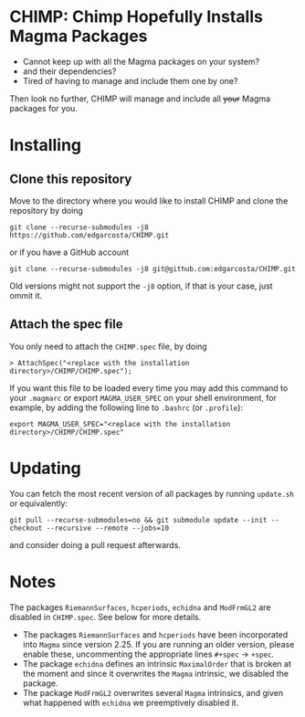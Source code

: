 # CHIMP: Chimp Hopefully Installs Magma Packages

- Cannot keep up with all the Magma packages on your system?
- and their dependencies?
- Tired of having to manage and include them one by one?

Then look no further, CHIMP will manage and include all ~~your~~ Magma packages for you.

# Installing

## Clone this repository
Move to the directory where you would like to install CHIMP and clone the repository by doing
```
git clone --recurse-submodules -j8 https://github.com/edgarcosta/CHIMP.git
```
or if you have a GitHub account
```
git clone --recurse-submodules -j8 git@github.com:edgarcosta/CHIMP.git
```

Old versions might not support the `-j8` option, if that is your case, just ommit it.

## Attach the spec file

You only need to attach the `CHIMP.spec` file, by doing
```
> AttachSpec("<replace with the installation directory>/CHIMP/CHIMP.spec");
```

If you want this file to be loaded every time you may add this command to your `.magmarc` or export `MAGMA_USER_SPEC` on your shell environment, for example, by adding the following line to `.bashrc` (or `.profile`):
```
export MAGMA_USER_SPEC="<replace with the installation directory>/CHIMP/CHIMP.spec"
```


# Updating

You can fetch the most recent version of all packages by running `update.sh` or equivalently:
```
git pull --recurse-submodules=no && git submodule update --init --checkout --recursive --remote --jobs=10
```
and consider doing a pull request afterwards.

# Notes

The packages `RiemannSurfaces`, `hcperiods`, `echidna` and `ModFrmGL2` are disabled in `CHIMP.spec`. See below for more details.

- The packages `RiemannSurfaces` and `hcperiods` have been incorporated into `Magma` since version 2.25. If you are running an older version, please enable these, uncommenting the appropriate lines `#+spec` -> `+spec`.
- The package `echidna` defines an intrinsic `MaximalOrder` that is broken at the moment and since it overwrites the `Magma` intrinsic, we disabled the package.
- The package `ModFrmGL2` overwrites several `Magma` intrinsics, and given what happened with `echidna` we preemptively disabled it.



